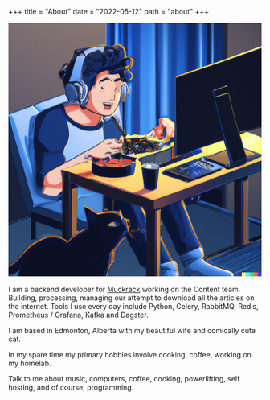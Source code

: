 +++
title = "About"
date = "2022-05-12"
path = "about"
+++

![Dall-e](/images/dall-e.png)

I am a backend developer for [Muckrack](www.muckrack.com) working on the Content team. Building, processing, managing our attempt to download all the articles on the internet. 
Tools I use every day include Python, Celery, RabbitMQ, Redis, Prometheus / Grafana, Kafka and Dagster.

I am based in Edmonton, Alberta with my beautiful wife and comically cute cat.

In my spare time my primary hobbies involve cooking, coffee, working on my homelab.

Talk to me about music, computers, coffee, cooking, powerlifting, self hosting, and of course, programming.
